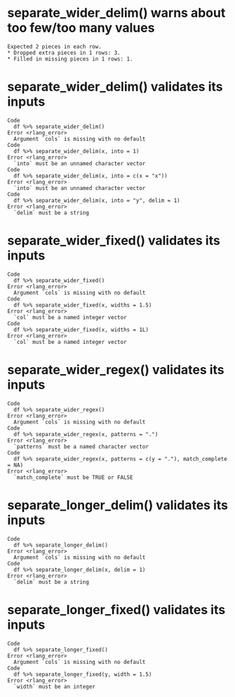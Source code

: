 # separate_wider_delim() warns about too few/too many values

    Expected 2 pieces in each row.
    * Dropped extra pieces in 1 rows: 3.
    * Filled in missing pieces in 1 rows: 1.

# separate_wider_delim() validates its inputs

    Code
      df %>% separate_wider_delim()
    Error <rlang_error>
      Argument `cols` is missing with no default
    Code
      df %>% separate_wider_delim(x, into = 1)
    Error <rlang_error>
      `into` must be an unnamed character vector
    Code
      df %>% separate_wider_delim(x, into = c(x = "x"))
    Error <rlang_error>
      `into` must be an unnamed character vector
    Code
      df %>% separate_wider_delim(x, into = "y", delim = 1)
    Error <rlang_error>
      `delim` must be a string

# separate_wider_fixed() validates its inputs

    Code
      df %>% separate_wider_fixed()
    Error <rlang_error>
      Argument `cols` is missing with no default
    Code
      df %>% separate_wider_fixed(x, widths = 1.5)
    Error <rlang_error>
      `col` must be a named integer vector
    Code
      df %>% separate_wider_fixed(x, widths = 1L)
    Error <rlang_error>
      `col` must be a named integer vector

# separate_wider_regex() validates its inputs

    Code
      df %>% separate_wider_regex()
    Error <rlang_error>
      Argument `cols` is missing with no default
    Code
      df %>% separate_wider_regex(x, patterns = ".")
    Error <rlang_error>
      `patterns` must be a named character vector
    Code
      df %>% separate_wider_regex(x, patterns = c(y = "."), match_complete = NA)
    Error <rlang_error>
      `match_complete` must be TRUE or FALSE

# separate_longer_delim() validates its inputs

    Code
      df %>% separate_longer_delim()
    Error <rlang_error>
      Argument `cols` is missing with no default
    Code
      df %>% separate_longer_delim(x, delim = 1)
    Error <rlang_error>
      `delim` must be a string

# separate_longer_fixed() validates its inputs

    Code
      df %>% separate_longer_fixed()
    Error <rlang_error>
      Argument `cols` is missing with no default
    Code
      df %>% separate_longer_fixed(y, width = 1.5)
    Error <rlang_error>
      `width` must be an integer

